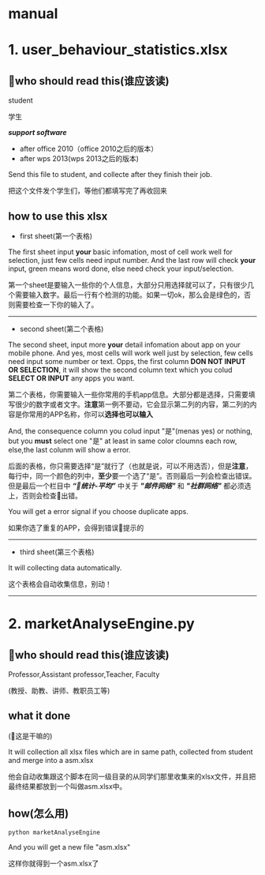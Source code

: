 # manual

# 1. user_behaviour_statistics.xlsx

## who should read this(谁应该读)

student

学生

 ***support software***
 + after office 2010（office 2010之后的版本）
 + after wps 2013(wps 2013之后的版本)



Send this file to student, and collecte after they finish their job.

把这个文件发个学生们，等他们都填写完了再收回来

## how to use this xlsx

+ first sheet(第一个表格)

The first sheet input **your** basic infomation, most of cell work well for selection, just few cells need input number. And the last row will check **your** input, green means word done, else need check your input/selection.

第一个sheet是要输入一些你的个人信息，大部分只用选择就可以了，只有很少几个需要输入数字。最后一行有个检测的功能。如果一切ok，那么会是绿色的，否则需要检查一下你的输入了。

---

+ second sheet(第二个表格)

The second sheet, input more **your** detail infomation about app on your mobile phone. And yes, most cells will work well just by selection, few cells need input some number or text. Opps, the first column **DON NOT INPUT OR SELECTION**, it will show the second column text which you colud **SELECT OR INPUT** any apps you want. 

第二个表格，你需要输入一些你常用的手机app信息。大部分都是选择，只需要填写很少的数字或者文字。**注意**第一例不要动，它会显示第二列的内容，第二列的内容是你常用的APP名称，你可以**选择也可以输入**

And, the consequence column you colud input "是"(menas yes) or nothing, but you **must** select one "是" at least in same color cloumns each row, else,the last colunm will show a error. 

后面的表格，你只需要选择“是”就行了（也就是说，可以不用选否），但是**注意**，每行中，同一个颜色的列中，**至少**要一个选了“是”。否则最后一列会检查出错误。
但是最后一个栏目中 ***“统计-平均”*** 中关于 ***"邮件网络"*** 和 ***"社群网络"*** 都必须选上，否则会检查出错。

You will get a error signal if you choose duplicate apps.

如果你选了重复的APP，会得到错误提示的

---

+ third sheet(第三个表格)

It will collecting data automatically.

这个表格会自动收集信息，别动！

---

# 2. marketAnalyseEngine.py

## who should read this(谁应该读)

Professor,Assistant professor,Teacher, Faculty

(教授、助教、讲师、教职员工等)

## what it done

(这是干嘛的)

It will collection all xlsx files which are in same path, collected from student and merge into a asm.xlsx

他会自动收集跟这个脚本在同一级目录的从同学们那里收集来的xlsx文件，并且把最终结果都放到一个叫做asm.xlsx中。

## how(怎么用)

``` shell
python marketAnalyseEngine
```

And you will get a new file "asm.xlsx"

这样你就得到一个asm.xlsx了

